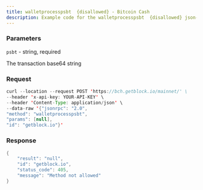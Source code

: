 ```yaml
---
title: walletprocesspsbt  {disallowed} - Bitcoin Cash
description: Example code for the walletprocesspsbt  {disallowed} json-rpc method. Сomplete guide on how to use walletprocesspsbt  {disallowed} json-rpc in GetBlock.io Web3 documentation.
---
```


### Parameters


`psbt` - string, required

The transaction base64 string

### Request

``` java
curl --location --request POST 'https://bch.getblock.io/mainnet/' \ 
--header 'x-api-key: YOUR-API-KEY' \ 
--header 'Content-Type: application/json' \ 
--data-raw '{"jsonrpc": "2.0",
"method": "walletprocesspsbt",
"params": [null],
"id": "getblock.io"}'
```

###  Response

``` java
{
    "result": "null",
    "id": "getblock.io",
    "status_code": 405,
    "message": "Method not allowed"
}
```

